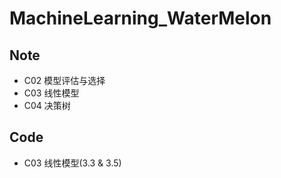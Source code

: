# MachineLearning_WaterMelon
## Note
* C02 模型评估与选择
* C03 线性模型
* C04 决策树
## Code
* C03 线性模型(3.3 & 3.5)
